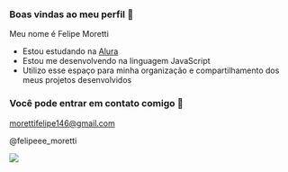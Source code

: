 ### Boas vindas ao meu perfil 💙

Meu nome é Felipe Moretti

- Estou estudando na [Alura](https://www.alura.com.br)
- Estou me desenvolvendo na linguagem JavaScript
- Utilizo esse espaço para minha organização e compartilhamento dos meus projetos desenvolvidos

### Você pode entrar em contato comigo 📧

morettifelipe146@gmail.com

@felipeee_moretti

![](https://media.tenor.com/-pAGB1QL15wAAAAi/crash-bandicoot-crash.gif)
